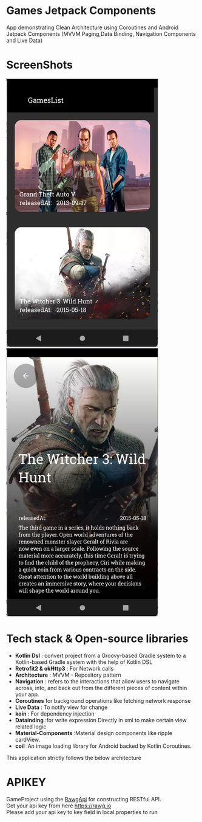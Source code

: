 # Games Jetpack Components

App demonstrating Clean Architecture using Coroutines and Android Jetpack Components (MVVM Paging,Data Binding, Navigation Components and Live Data)

# ScreenShots

<p float="left">
  <img src="/screenShot/games.png" width="400" />
  <img src="/screenShot/gameDetails.png" width="400" /> 
</p>


# Tech stack & Open-source libraries

* **Kotlin Dsl** : convert project from a Groovy-based Gradle system to a Kotlin-based Gradle system with the help of Kotlin DSL </br>
* **Retrofit2 & okHttp3** : For Network calls </br>
* **Architecture** : MVVM - Repository pattern </br>
* **Navigation** : refers to the interactions that allow users to navigate across, into, and back out from the different pieces of content within your app.
* **Coroutines** for background operations like fetching network response </br>
* **Live Data** : To notify view for change </br>
* **koin** : For dependency injection </br>
* **Datainding** :for write expression Directly in xml to make certain view related logic </br>
* **Material-Components** :Material design components like ripple cardView.
* **coil** :An image loading library for Android backed by Kotlin Coroutines. </br>
 

This application strictly follows the below architecture


# APIKEY

GameProject using the [RawgApi](https://rawg.io/apidocs) for constructing RESTful API. </br>
Get your api key from here https://rawg.io </br>
Please add your api key to key field in local.properties to run </br>
